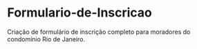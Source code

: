 # Formulario-de-Inscricao
 Criação de formulário de inscrição completo para moradores do condomínio Rio de Janeiro.
